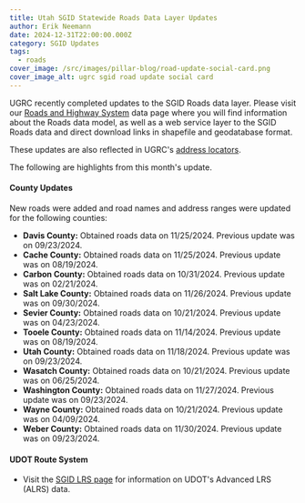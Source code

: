 ```yaml
---
title: Utah SGID Statewide Roads Data Layer Updates
author: Erik Neemann
date: 2024-12-31T22:00:00.000Z
category: SGID Updates
tags:
  - roads
cover_image: /src/images/pillar-blog/road-update-social-card.png
cover_image_alt: ugrc sgid road update social card
---
```


UGRC recently completed updates to the SGID Roads data layer. Please visit our [Roads and Highway System](/products/sgid/transportation/road-centerlines/) data page where you will find information about the Roads data model, as well as a web service layer to the SGID Roads data and direct download links in shapefile and geodatabase format.

These updates are also reflected in UGRC's [address locators](/products/sgid/address/).

The following are highlights from this month's update.

#### County Updates

New roads were added and road names and address ranges were updated for the following counties:

- **Davis County:** Obtained roads data on 11/25/2024. Previous update was on 09/23/2024.
- **Cache County:** Obtained roads data on 11/25/2024. Previous update was on 08/19/2024.
- **Carbon County:** Obtained roads data on 10/31/2024. Previous update was on 02/21/2024.
- **Salt Lake County:** Obtained roads data on 11/26/2024. Previous update was on 09/30/2024.
- **Sevier County:** Obtained roads data on 10/21/2024. Previous update was on 04/23/2024.
- **Tooele County:** Obtained roads data on 11/14/2024. Previous update was on 08/19/2024.
- **Utah County:** Obtained roads data on 11/18/2024. Previous update was on 09/23/2024.
- **Wasatch County:** Obtained roads data on 10/21/2024. Previous update was on 06/25/2024.
- **Washington County:** Obtained roads data on 11/27/2024. Previous update was on 09/23/2024.
- **Wayne County:** Obtained roads data on 10/21/2024. Previous update was on 04/09/2024.
- **Weber County:** Obtained roads data on 11/30/2024. Previous update was on 09/23/2024.

#### UDOT Route System

- Visit the [SGID LRS page](/products/sgid/transportation/road-centerlines/) for information on UDOT's Advanced LRS (ALRS) data.
